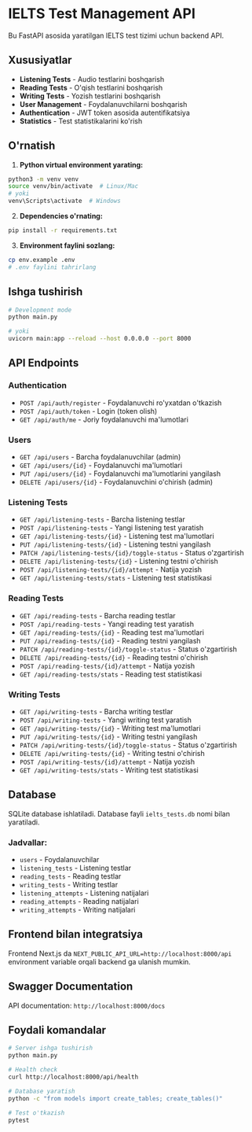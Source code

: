 # IELTS Test Management API

Bu FastAPI asosida yaratilgan IELTS test tizimi uchun backend API.

## Xususiyatlar

- **Listening Tests** - Audio testlarini boshqarish
- **Reading Tests** - O'qish testlarini boshqarish  
- **Writing Tests** - Yozish testlarini boshqarish
- **User Management** - Foydalanuvchilarni boshqarish
- **Authentication** - JWT token asosida autentifikatsiya
- **Statistics** - Test statistikalarini ko'rish

## O'rnatish

1. **Python virtual environment yarating:**
```bash
python3 -m venv venv
source venv/bin/activate  # Linux/Mac
# yoki
venv\Scripts\activate  # Windows
```

2. **Dependencies o'rnating:**
```bash
pip install -r requirements.txt
```

3. **Environment faylini sozlang:**
```bash
cp env.example .env
# .env faylini tahrirlang
```

## Ishga tushirish

```bash
# Development mode
python main.py

# yoki
uvicorn main:app --reload --host 0.0.0.0 --port 8000
```

## API Endpoints

### Authentication
- `POST /api/auth/register` - Foydalanuvchi ro'yxatdan o'tkazish
- `POST /api/auth/token` - Login (token olish)
- `GET /api/auth/me` - Joriy foydalanuvchi ma'lumotlari

### Users
- `GET /api/users` - Barcha foydalanuvchilar (admin)
- `GET /api/users/{id}` - Foydalanuvchi ma'lumotlari
- `PUT /api/users/{id}` - Foydalanuvchi ma'lumotlarini yangilash
- `DELETE /api/users/{id}` - Foydalanuvchini o'chirish (admin)

### Listening Tests
- `GET /api/listening-tests` - Barcha listening testlar
- `POST /api/listening-tests` - Yangi listening test yaratish
- `GET /api/listening-tests/{id}` - Listening test ma'lumotlari
- `PUT /api/listening-tests/{id}` - Listening testni yangilash
- `PATCH /api/listening-tests/{id}/toggle-status` - Status o'zgartirish
- `DELETE /api/listening-tests/{id}` - Listening testni o'chirish
- `POST /api/listening-tests/{id}/attempt` - Natija yozish
- `GET /api/listening-tests/stats` - Listening test statistikasi

### Reading Tests
- `GET /api/reading-tests` - Barcha reading testlar
- `POST /api/reading-tests` - Yangi reading test yaratish
- `GET /api/reading-tests/{id}` - Reading test ma'lumotlari
- `PUT /api/reading-tests/{id}` - Reading testni yangilash
- `PATCH /api/reading-tests/{id}/toggle-status` - Status o'zgartirish
- `DELETE /api/reading-tests/{id}` - Reading testni o'chirish
- `POST /api/reading-tests/{id}/attempt` - Natija yozish
- `GET /api/reading-tests/stats` - Reading test statistikasi

### Writing Tests
- `GET /api/writing-tests` - Barcha writing testlar
- `POST /api/writing-tests` - Yangi writing test yaratish
- `GET /api/writing-tests/{id}` - Writing test ma'lumotlari
- `PUT /api/writing-tests/{id}` - Writing testni yangilash
- `PATCH /api/writing-tests/{id}/toggle-status` - Status o'zgartirish
- `DELETE /api/writing-tests/{id}` - Writing testni o'chirish
- `POST /api/writing-tests/{id}/attempt` - Natija yozish
- `GET /api/writing-tests/stats` - Writing test statistikasi

## Database

SQLite database ishlatiladi. Database fayli `ielts_tests.db` nomi bilan yaratiladi.

### Jadvallar:
- `users` - Foydalanuvchilar
- `listening_tests` - Listening testlar
- `reading_tests` - Reading testlar  
- `writing_tests` - Writing testlar
- `listening_attempts` - Listening natijalari
- `reading_attempts` - Reading natijalari
- `writing_attempts` - Writing natijalari

## Frontend bilan integratsiya

Frontend Next.js da `NEXT_PUBLIC_API_URL=http://localhost:8000/api` environment variable orqali backend ga ulanish mumkin.

## Swagger Documentation

API documentation: `http://localhost:8000/docs`

## Foydali komandalar

```bash
# Server ishga tushirish
python main.py

# Health check
curl http://localhost:8000/api/health

# Database yaratish
python -c "from models import create_tables; create_tables()"

# Test o'tkazish
pytest
``` 